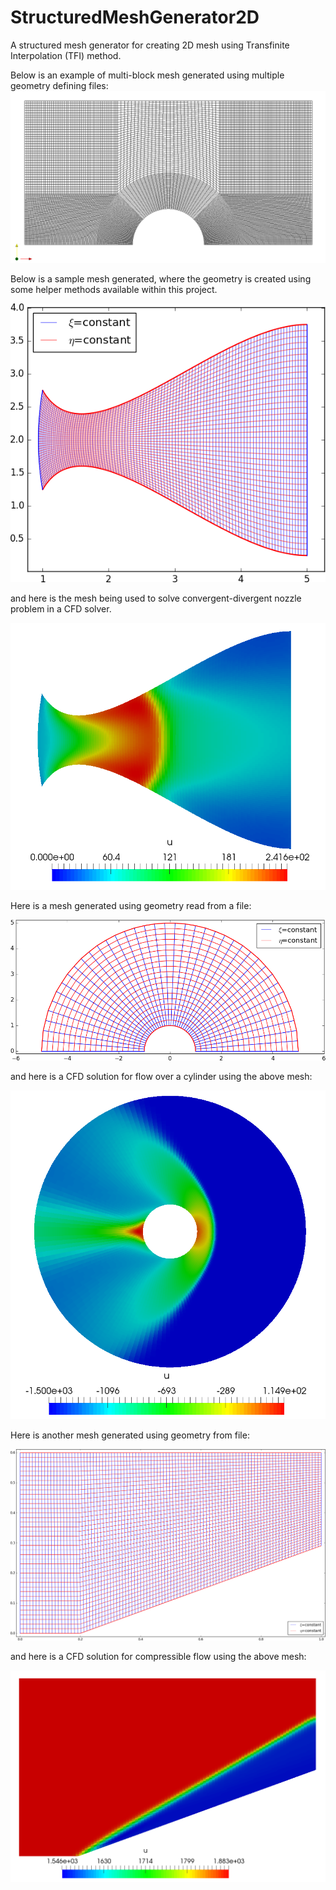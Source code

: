 # StructuredMeshGenerator2D
A structured mesh generator for creating 2D mesh using Transfinite Interpolation (TFI) method.

Below is an example of multi-block mesh generated using multiple geometry defining files:
![Sample output](https://github.com/heySourabh/StructuredMeshGenerator2D/blob/master/demo/multi_block_mesh_example.png)

Below is a sample mesh generated, where the geometry is created using some helper 
methods available within this project.

![Sample output](https://github.com/heySourabh/StructuredMeshGenerator2D/blob/master/demo/sample_output.png)

and here is the mesh being used to solve convergent-divergent nozzle problem in a CFD solver.

![Sample output](https://github.com/heySourabh/StructuredMeshGenerator2D/blob/master/demo/convergent_divergent_nozzle.png)

Here is a mesh generated using geometry read from a file:

![Sample output](https://github.com/heySourabh/StructuredMeshGenerator2D/blob/master/demo/sample_output_1.png)

and here is a CFD solution for flow over a cylinder using the above mesh:

![Sample output](https://github.com/heySourabh/StructuredMeshGenerator2D/blob/master/demo/flow_over_cylinder.png)

Here is another mesh generated using geometry from file:

![Sample output](https://github.com/heySourabh/StructuredMeshGenerator2D/blob/master/demo/sample_output_2.png)

and here is a CFD solution for compressible flow using the above mesh:

![Sample output](https://github.com/heySourabh/StructuredMeshGenerator2D/blob/master/demo/oblique_shock.png)


